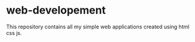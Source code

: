 # web-developement

This repository contains all my simple web applications created using html css js.
